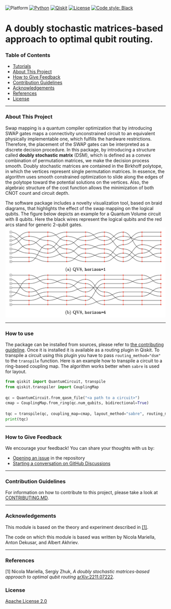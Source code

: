 ![Platform](https://img.shields.io/badge/Platform-Linux%20%7C%20macOS%20%7C%20Windows-informational)
[![Python](https://img.shields.io/badge/Python-3.7%20%7C%203.8%20%7C%203.9%20%7C%203.10-informational)](https://www.python.org/)
[![Qiskit](https://img.shields.io/badge/Qiskit-Latest-6133BD)](https://github.com/Qiskit/qiskit)
[![License](https://img.shields.io/github/license/qiskit-community/dsm-swap?label=License)](LICENSE.txt)
[![Code style: Black](https://img.shields.io/badge/Code%20style-Black-000.svg)](https://github.com/psf/black)

<!-- ABOUT THIS PROJECT -->

# A doubly stochastic matrices-based approach to optimal qubit routing.


<!-- TABLE OF CONTENTS -->
### Table of Contents
* [Tutorials](docs)
* [About This Project](#about-this-project)
* [How to Give Feedback](#how-to-give-feedback)
* [Contribution Guidelines](#contribution-guidelines)
* [Acknowledgements](#acknowledgements)
* [References](#references)
* [License](#license)

---

### About This Project

Swap mapping is a quantum compiler optimization that by introducing SWAP gates maps a connectivity 
unconstrained circuit to an equivalent physically implementable one, which fulfills the 
hardware restrictions. Therefore, the placement of the SWAP gates can be interpreted as a discrete 
decision procedure. In this package, by introducing a structure called **doubly stochastic matrix** (DSM), 
which is defined as a convex combination of permutation matrices, we make the decision process 
smooth. Doubly stochastic matrices are contained in the Birkhoff polytope, in which the vertices 
represent single permutation matrices. In essence, the algorithm uses smooth constrained 
optimization to slide along the edges of the polytope toward the potential solutions on the 
vertices. Also, the algebraic structure of the cost function allows the minimization of both CNOT
count and circuit depth.

The software package includes a novelty visualization tool, based on braid diagrams, that highlights the effect of the swap mapping on the logical qubits. The figure below depicts an example for a Quantum Volume circuit with 8 qubits. Here the black wires represent the logical qubits and the red arcs stand for generic 2-qubit gates.
![Braids diagram](/docs/images/braids.png)

---
### How to use
The package can be installed from sources, please refer to [the contributing guideline](CONTRIBUTING.md).
Once it is installed it is available as a routing plugin in Qiskit. To transpile a circuit using this
plugin you have to pass ``routing_method="dsm"`` to the ``transpile`` function. Here is an example 
how to transpile a circuit to a ring-based coupling map. The algorithm works better when ``sabre``
is used for layout.

```python
from qiskit import QuantumCircuit, transpile
from qiskit.transpiler import CouplingMap

qc = QuantumCircuit.from_qasm_file("<a path to a circuit>")
cmap = CouplingMap.from_ring(qc.num_qubits, bidirectional=True)

tqc = transpile(qc, coupling_map=cmap, layout_method="sabre", routing_method="dsm", seed_transpiler=123, optimization_level=1)
print(tqc)
```

---

<!-- HOW TO GIVE FEEDBACK -->
### How to Give Feedback
We encourage your feedback! You can share your thoughts with us by:
- [Opening an issue](https://github.com/qiskit-community/dsm-swap/issues) in the repository
- [Starting a conversation on GitHub Discussions](https://github.com/qiskit-community/dsm-swap/discussions)

---

<!-- CONTRIBUTION GUIDELINES -->
### Contribution Guidelines
For information on how to contribute to this project, please take a look at [CONTRIBUTING.MD](CONTRIBUTING.md).

---

<!-- ACKNOWLEDGEMENTS -->
### Acknowledgements
This module is based on the theory and experiment described in [[1]](#references).

The code on which this module is based was written by Nicola Mariella, Anton Dekusar, and Albert Akhriev.

---

<!-- REFERENCES -->
### References
[1] Nicola Mariella, Sergiy Zhuk, *A doubly stochastic matrices-based approach to optimal qubit routing* [arXiv:2211.07222](https://arxiv.org/abs/2211.07222).

<!-- LICENSE -->
### License
[Apache License 2.0](LICENSE.txt)
